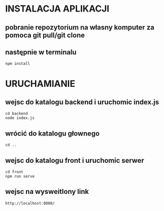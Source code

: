 # INSTALACJA APLIKACJI
## pobranie repozytorium na własny komputer za pomoca git pull/git clone <link do repozytorium>
## następnie w terminalu
```
npm install
```
# URUCHAMIANIE
## wejsc do katalogu backend i uruchomic index.js
```
cd backend
node index.js
```
## wrócić do katalogu głownego
```
cd ..
```
## wejsc do katalogu front i uruchomic serwer
```
cd front     
npm run serve
```  

## wejsc na wysweitlony link
    http://localhost:8080/
